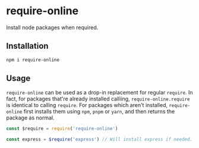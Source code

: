 # require-online
Install node packages when required.


## Installation

```sh
npm i require-online
```

## Usage

`require-online` can be used as a drop-in replacement for regular `require`. In fact, for packages that're already installed calliing, `require-online.require` is identical to calling `require`. For packages which aren't installed, `require-online` first installs them using `npm`, `pnpm` or `yarn`, and then returns the package as normal.

```js
const $require = require('require-online')

const express = $require('express') // Will install express if needed.
```
